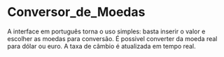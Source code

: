 # Conversor_de_Moedas
A interface em português torna o uso simples: basta inserir o valor e escolher as moedas para conversão. É possivel converter da moeda real para dólar ou euro. A taxa de câmbio é atualizada em tempo real.
